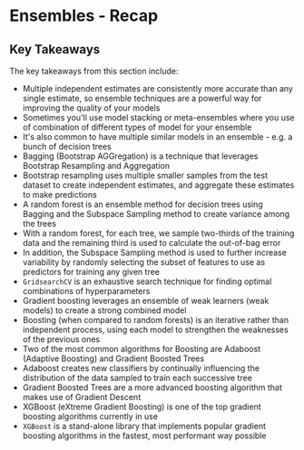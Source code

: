 
# Ensembles - Recap

## Key Takeaways

The key takeaways from this section include:
* Multiple independent estimates are consistently more accurate than any single estimate, so ensemble techniques are a powerful way for improving the quality of your models
* Sometimes you'll use model stacking or meta-ensembles where you use of combination of different types of model for your ensemble
* It's also common to have multiple similar models in an ensemble - e.g. a bunch of decision trees
* Bagging (Bootstrap AGGregation) is a technique that leverages Bootstrap Resampling and Aggregation
* Bootstrap resampling uses multiple smaller samples from the test dataset to create independent estimates, and aggregate these estimates to make predictions
* A random forest is an ensemble method for decision trees using Bagging and the Subspace Sampling method to create variance among the trees
* With a random forest, for each tree, we sample two-thirds of the training data and the remaining third is used to calculate the out-of-bag error
* In addition, the Subspace Sampling method is used to further increase variability by randomly selecting the subset of features to use as predictors for training any given tree
* `GridsearchCV` is an exhaustive search technique for finding optimal combinations of hyperparameters 
* Gradient boosting leverages an ensemble of weak learners (weak models) to create a strong combined model
* Boosting (when compared to random forests) is an iterative rather than independent process, using each model to strengthen the weaknesses of the previous ones
* Two of the most common algorithms for Boosting are Adaboost (Adaptive Boosting) and Gradient Boosted Trees
* Adaboost creates new classifiers by continually influencing the distribution of the data sampled to train each successive tree
* Gradient Boosted Trees are a more advanced boosting algorithm that makes use of Gradient Descent
* XGBoost (eXtreme Gradient Boosting) is one of the top gradient boosting algorithms currently in use
* `XGBoost` is a stand-alone library that implements popular gradient boosting algorithms in the fastest, most performant way possible
